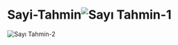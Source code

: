 # Sayi-Tahmin![Sayı Tahmin-1](https://user-images.githubusercontent.com/111085998/196804806-b8f49015-8ac8-43dc-b3e3-0138e5d5d1bf.png)
![Sayı Tahmin-2](https://user-images.githubusercontent.com/111085998/196804813-2369e09a-9246-485e-a82e-490f2131f249.png)
